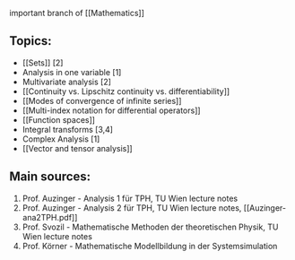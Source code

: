 important branch of [[Mathematics]]


## Topics:
- [[Sets]] [2]
- Analysis in one variable [1]
- Multivariate analysis [2]
- [[Continuity vs. Lipschitz continuity vs. differentiability]]
- [[Modes of convergence of infinite series]]
- [[Multi-index notation for differential operators]]
- [[Function spaces]]
- Integral transforms [3,4]
- Complex Analysis [1]
- [[Vector and tensor analysis]]


## Main sources:
1. Prof. Auzinger - Analysis 1 für TPH, TU Wien lecture notes
2. Prof. Auzinger - Analysis 2 für TPH, TU Wien lecture notes, [[Auzinger-ana2TPH.pdf]]
3. Prof. Svozil - Mathematische Methoden der theoretischen Physik, TU Wien lecture notes
4. Prof. Körner - Mathematische Modellbildung in der Systemsimulation


